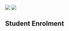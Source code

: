 ![](https://api.codiga.io/project/34555/score/svg)
![](https://api.codiga.io/project/34555/status/svg)
## Student Enrolment
